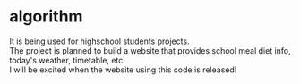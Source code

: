 # algorithm
It is being used for highschool students projects.  
The project is planned to build a website that provides school meal diet info, today's weather, timetable, etc.  
I will be excited when the website using this code is released!  